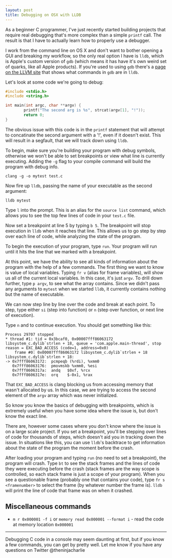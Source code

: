 ```yaml
---
layout: post
title: Debugging on OSX with LLDB
---
```


As a beginner C programmer, I've just recently started building projects that require real debugging that's more complex than a simple `printf` call. The result is that I have to actually learn how to properly use a debugger.

I work from the command line on OS X and don't want to bother opening a GUI and breaking my workflow, so the only real option I have is `lldb`, which is Apple's custom version of `gdb` (which means it has have it's own weird set of quarks, like all Apple products). If you're used to using `gdb` there's a [page on the LLVM site](http://lldb.llvm.org/lldb-gdb.html) that shows what commands in `gdb` are in `lldb`.

Let's look at some code we're going to debug:

```c
#include <stdio.h>
#include <string.h>

int main(int argc, char **argv) {
        printf("The second arg is %s", strcat(argv[1], "!"));
        return 0;
}
```

The obvious issue with this code is in the `printf` statement that will attempt to concatinate the second argument with a '!', even if it doesn't exist. This will result in a segfault, that we will track down using `lldb`.

To begin, make sure you're building your program with debug symbols, otherwise we won't be able to set breakpoints or view what line is currently executing. Adding the `-g` flag to your compile command will build the program with debug info.

    clang -g -o mytest test.c

Now fire up `lldb`, passing the name of your executable as the second argument:

    lldb mytest

Type `l` into the prompt. This is an alias for the `source list` command, which allows you to see the top few lines of code in your `test.c` file.

Now set a breakpoint at line 5 by typing `b 5`. The breakpoint will stop execution in `lldb` when it reaches that line. This allows us to go step by step over each line of code, while analyzing the state of the program.

To begin the execution of your program, type `run`. Your program will run until it hits the line that we marked with a breakpoint.

At this point, we have the ability to see all kinds of information about the program with the help of a few commands. The first thing we want to know is value of local variables. Typing `fr v` (alias for frame variables), will show us all of the current local variables. In this case, it's just `argv`. To drill down further, type `p argv`, to see what the array contains. Since we didn't pass any arguments to `mytest` when we started `lldb`, it currently contains nothing but the name of executable.

We can now step line by line over the code and break at each point. To step, type either `si` (step into function) or `n` (step over function, or next line of execution).

Type `n` and to continue execution. You should get something like this:

    Process 29707 stopped
    * thread #1: tid = 0x3bcaf0, 0x00007fff86063172 libsystem_c.dylib`strlen + 18, queue = 'com.apple.main-thread', stop reason = EXC_BAD_ACCESS (code=1, address=0x0)
        frame #0: 0x00007fff86063172 libsystem_c.dylib`strlen + 18
    libsystem_c.dylib`strlen + 18:
    -> 0x7fff86063172:  pcmpeqb (%rdi), %xmm0
       0x7fff86063176:  pmovmskb %xmm0, %esi
       0x7fff8606317a:  andq   $0xf, %rcx
       0x7fff8606317e:  orq    $-0x1, %rax

That `EXC_BAD_ACCESS` is clang blocking us from accessing memory that wasn't allocated by us. In this case, we are trying to access the second element of the `argv` array which was never initialized.

So know you know the basics of debugging with breakpoints, which is extremely useful when you have some idea where the issue is, but don't know the exact line.

There are, however some cases where you don't know where the issue is on a large scale project. If you set a breakpoint, you'll be stepping over lines of code for thousands of steps, which doesn't aid you in tracking down the issue. In situations like this, you can use `lldb`'s backtrace to get information about the state of the program the moment before the crash.

After loading your program and typing `run` (no need to set a breakpoint), the program will crash. Type `bt` to see the stack frames and the lines of code they were executing before the crash (stack frames are the way scope is controlled, so each stack frame is just a scope of your program). When you see a questionable frame (probably one that contains your code), type `fr s <framenumber>` to select the frame (by whatever number the frame is). `lldb` will print the line of code that frame was on when it crashed.

## Miscellaneous commands
- `m r 0x000001 -f i` or `memory read 0x000001 --format i` - read the code at memory location `0x000001`

----------

Debugging C code in a console may seem daunting at first, but if you know a few commands, you can get by pretty well. Let me know if you have any questions on Twitter @theninjacharlie
